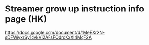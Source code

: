 # Streamer grow up instruction info page (HK)

https://docs.google.com/document/d/1MeEXrXN-sDFWiyxrSy1dvkVi2AFsFOdrdKxXl4MqF2A
